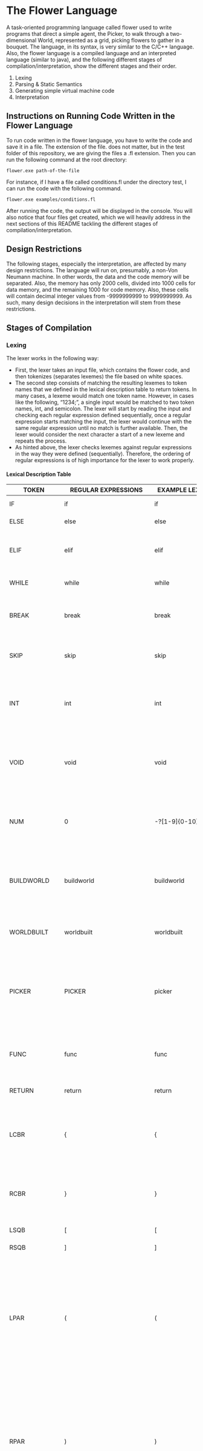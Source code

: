 # The Flower Language
A task-oriented programming language called flower used to write programs that direct a simple agent, the Picker, to walk through a two-dimensional World, represented as a grid, picking flowers to gather in a bouquet.  The language, in its syntax, is very similar to the C/C++ language. Also, the flower language is a compiled language and an interpreted language (similar to java), and the following different stages of compilation/interpretation, show the different stages and their order.
1. Lexing
2. Parsing & Static Semantics
3. Generating simple virtual machine code
4. Interpretation

## Instructions on Running Code Written in the Flower Language
To run code written in the flower language, you have to write the code and save it in a file. The extension of the file. does not matter, but in the test folder of this repository, we are giving the files a .fl extension. Then you can run the following command at the root directory:
```
flower.exe path-of-the-file
```
For instance, if I have a file called conditions.fl under the directory test, I can run the code with the following command.
```
flower.exe examples/conditions.fl
```
After running the code, the output will be displayed in the console. You will also notice that four files get created, which we will heavily address in the next sections of this README tackling the different stages of compilation/interpretation.

## Design Restrictions
The following stages, especially the interpretation, are affected by many design restrictions. The language will run on, presumably, a non-Von Neumann machine. In other words, the data and the code memory will be separated. Also, the memory has only 2000 cells, divided into 1000 cells for data memory, and the remaining 1000 for code memory. Also, these cells will contain decimal integer values from -9999999999 to 9999999999. As such, many design decisions in the interpretation will stem from these restrictions.

## Stages of Compilation
### Lexing
The lexer works in the following way:
-	First, the lexer takes an input file, which contains the flower code, and then tokenizes (separates lexemes) the file based on white spaces.
-	The second step consists of matching the resulting lexemes to token names that we defined in the lexical description table to return tokens. In many cases, a lexeme would match one token name. However, in cases like the following, “1234;”, a single input would be matched to two token names, int, and semicolon. The lexer will start by reading the input and checking each regular expression defined sequentially, once a regular expression starts matching the input, the lexer would continue with the same regular expression until no match is further available. Then, the lexer would consider the next character a start of a new lexeme and repeats the process.
-	As hinted above, the lexer checks lexemes against regular expressions in the way they were defined (sequentially). Therefore, the ordering of regular expressions is of high importance for the lexer to work properly.

#### Lexical Description Table
TOKEN | REGULAR EXPRESSIONS	| EXAMPLE LEXEME | REMARKS
--- | --- | --- | ---
IF | if |	if |	Reserved for selection 
ELSE |	else |	else |	Reserved for selection 
ELIF |	elif |	elif |	Reserved for chaining mutually exclusive conditions 
WHILE |	while |	while |	Reserved for starting loop 
BREAK |	break |	break |	Reserved for loop to go out of the current loop 
SKIP |	skip |	skip |	Reserved for loop to skip the current iteration 
INT |	int |	int |	Reserved for declaring a number, only integers are supported
VOID |	void |	void |	Reserved to signal the return type of a function that does not return anything 
NUM |	0|-?[1-9]{0-10} |	-1,3,444,0 	A number can have up to 10 digits and an optional - sign 
BUILDWORLD |	buildworld |	buildworld |	Reserved to mark the start of building the world. It marks the start of the program file 
WORLDBUILT |	worldbuilt |	worldbuilt |	Reserved to mark the end of building the world. 
PICKER |	PICKER |	picker |	Reserved as an array of two elements marking the coordinates of the picker, and initialized to {0,0} 
FUNC |	func |	func |	Reserved to mark the definition of a user-defined function 
RETURN |	return |	return |	Reserved to return from a function 
LCBR |	{ |	{ |	Delimit the beginning of the scope of a selection, loop, Function definition 
RCBR |	} |	} |	Delimit the end of the scope of a selection, loop, Function definition 
LSQB |	[ |	[ |	Used for locators  
RSQB |	] |	] |	Used for locators 
LPAR |	( |	( |	Used from left for prioritization in arithmetic expressions and to delimit the parameters in a function definition or call, and to delimit the condition of a loop or an arithmetic selection 
RPAR |	) |	) |	Used from the right for prioritization in arithmetic expressions and to delimit the parameters in a function definition or call, and to delimit the condition of a loop or an arithmetic selection 
COMMA |, |, |	Used to separate function parameters in declaration and call 
SEMICOLON |; 	|; |	Used after each statement except loop, selection 
AND |	& |	&| 	Logical binary operator 
OR 	| \|  |  \|	| 	Logical binary operator 
NOT |	! |	! |	Logical unary operator 
RELATION |	==\|<\|>\|<=\|>= \| <!= |	!= 	Relational operators 
ASSIGNMENT |= |	= |	Used for assignment 
PLUSMINUS |	+\|- |	+ |	Arithmetic operators 
TIMESDIVIDE |	*\|/ |	* |	Arithmetic operators 
QUESTIONMARK |	? |	? |	We put it before and after a condition with logical operators to prioritize its execution  
ID |	[a-zA-Z][a-zA-Z0-9]{0, 19} 	| Aya, douae, Mohamed, ayaFlowerCount, douaeNumberMoves, mohamedPosition1, mohamedPosition2  |	User-defined variables that start with a letter, is case sensitive, can contain letters and digits from 0 to 19  
START |	start |	start |	Signals the start of the program after the world is initialized 
BUILTIN |	moveUp\| moveDown\| moveLeft\| moveRight\| senseFlower\| notValidPosition\|senseFence\| pickFlower\| isExit \| isReachable\| read \| write  |	moveUp | 	Used inside program. See explanation below for each built-in function 
EMPTYWORLD 	|makeEmptyWorld |	makeEmptyWorld |	Reserves memory for the world given width and length by the user and initialized it to 0 stands for empty cell 
INITFUNTIONS |	makeFlowerBed \| makeFlower  |	makeFlower |	Used inside World initialization. See explanation below for each built-in function 
#### Input and Output Files of the Lexer
- **Input**: The file containing the flower code.
- **Output**: A file named lexerToPaserl.txt, which contains the tokens of the input code file. This file is passed as the input for the next stage.

### Parsing & Static Semantics
The parser parses the tokens according to the grammar. The flower language parser was implemented using the recursive descent implementation. Also, the parser for the flower language is an LL(1) parser, hence, the grammar avoids left recursion and passes the pairwise disjointness test. As for the static semantics of the code, they were checked while parsing the grammar.
### Grammar
```
<CODE> -> <WORLD INITIALIZATION><PROGRAM>
<WORLD INITIALIZATION> -> BUILDWORLD EMPTYWORLD LPAR NUM COMMA NUM RPAR <INITIALIZATION> WORLDBUILT
<INITIALIZATION> -> <INIT FUNCTIONS> <INITIALIZATION> | Ꜫ
<INIT FUNCTIONS> -> INITFUNC LPAR NUM COMMA NUM [COMMA NUM COMMA NUM] RPAR
<PROGRAM> -> {<FUNCTION>|<DECLARATION> SEMICOLON} <START FUNCTION>
<START FUNCTION> -> START LPAR RPAR LCBR <STATEMENTS>RCBR
<FUNCTION> -> FUNC <TYPES> ID LPAR <PARAMS WITH TYPES> LCBR
<STATEMENTS> RCBR
<TYPES>-> VOID | INT
<RETURNED> -> < NUMIDFUNC> SEMICOLON| Ꜫ
<INT PARAMS> -> [<OTHER INT PARAMS >] <INT ENDPARAM>
<OTHER INT PARAMS> -> INT ID COMMA <OTHER INT PARAMS > | Ꜫ
<INT ENDPARAM > -> INT ID | Ꜫ
<PARAMS WITHOUT TYPES> -> [<OTHER PARAMS WITHOUT TYPES>]
<OTHER PARAMS WITHOUT TYPES> -> (< NUMIDFUNC> | <PICKER>) (COMMA
<OTHER PARAMS WITHOUT TYPES> | RPAR)
<STATEMENTS> -> {<STATEMENT>}
<STATEMENT> -> <SELECTION> | <LOOP> | ID<ASSIGNORFCTCALLWITHOUTID>SEMICOLON | <BUILTINFUNCTIONCALL> SEMICOLON | <DECLARATION> | BREAK SEMICOLON | SKIP SEMICOLON |<ASSIGNMENTFORPICKER> SEMICOLON | RETURN <RETURNED>
<ASSIGNORFCTCALLWITHOUTID> -><FUNCTIONCALLWITHOUTID>|<ASSIGNMENT WITHOUT ID>
<LOOP> -> WHILE LPAR <CONDITIONS> RPAR LCBR <STATEMENTS> RCBR
<CONDITIONS> -> <CONDITION1> [AND <CONDITIONS>]
<CONDITION1> -> <CONDITION2> [OR <CONDITION1>]
<CONDITION2> -> [NOT] <CONDITION3>
<CONDITION3> -> <CONDITION> | QUESTIONMARK <CONDITIONS> QUESTIONMARK
<CONDITION> -> <EXPR> [RELATION <EXPR>]
<EXPR> -> <TERM> [PLUSMINUS <EXPR>]
<TERM> -> <FACTOR> [ TIMESDIVIDE <TERM>]
<FACTOR> -> <NUMIDFUNC>| LPAR <EXPR> RPAR
<NUMIDFUNC> -> NUM | ID [<FUNCTION CALL WITHOUT ID> | <LOCATORS>] |
<BUILTINFUNCTION CALL>
<FUNCTION CALL WITHOUT ID> -> LPAR <PARAMS WITHOUT TYPES>
<SELECTION> -> IF LPAR <CONDITIONS> RPAR LCBR <STATEMENTS> RCBR [<ELIFS>] [<ELSESTATEMENT>]
<ELIFS> -> ELIF LPAR <CONDITIONS> RPAR LCBR <STATEMENTS> RCBR <ELIFS>| Ꜫ
<ELSESTATEMENT> -> ELSE LCBR <STATEMENTS> RCBR
<ASSIGNMENT WITHOUT ID> -> [<LOCATORS>] ASSIGNMENT <EXPR>
<ASSIGNMENTFORPICKER> -> <PICKER> ASSIGNMENT (<NUMIDFUNC> | <PICKER>)
<LOCATORS> ->LSQB <NUMID> RSQB [ LSQB <NUMID> RSQB]
<NUMID> -> NUM | ID
<DECLARATION> -> INT ID [<NUMLOCATORS>]
<NUMLOCATORS> -> LSQB NUN RSQB [LSQB NUM RSQB]
<BUILTIN FUNCTION CALL> -> BUILTIN LPAR <PARAMS WITHOUT TYPES>
<PICKERWITHLOCATORS>->PICKER LSQB NUM RSQB
<PARAMS WITH TYPES> -> [<OTHER PARAMS WITH TYPES]
<OTHER PARAMS WITH TYPES> -> <TYPES><NUMID> (COMMA<OTHERPARAMSWITH TYPES>| RPAR)
```

#### Static Semantics
If the code is parsed with no errors, it means that the code is syntactically correct. Nonetheless, the latter does not mean that it will not run with no problems. In fact, there might still be some mistakes in the code related to static semantics. In the flower language, we handled some of the static semantics issues, such as:

- Checking whether a variable is declared before it is assigned.
- Checking whether a variable is defined before it is used.
- Checking whether a function is defined before it is called.
- Checking the number of parameters when calling a function.

However, if the code passes the static semantics checks, it is no guarantee that the code will run with no errors, as runtime errors might arise, let alone problems with the semantics of the code.

#### Input and Output Files of the Parser + Static Semantics
- **Input**: The input file used by the parser is lexerToParser.txt which contains the stream of tokens of the flower code submitted along with the line where the token was detected, the token ID, and the value.
- **Output**: two output files: concreteSyntaxTree.txt and abstract SyntaxTree.txt. The first file shows the concrete syntax tree of the flower code submitted, and the second file shows the abstract syntax tree.

### Generation
The generation part is the last stage to arrive at the VM language. The input for this stage is the abstract tree produced in the parsing stage, and also, the symbol table that we built throughout the parsing. Note, in the implementation, the symbol table in the parsing and generation phase is the same. However, in the interpretation phase, we build a new symbol table only containing the information needed. However, the same table could have been kept. The output of this stage is the generated.txt file, which contains the VM language that will be interpreted in the next and last stage. The generation for each construct in the language, such as declaration, assignment, function call, etc., is a little bit complicated and can be investigated in the code. However, the following section will talk about how functions and function calls are designed in our VM language (You might want to read the design of the VML before).
#### Functions and Functions' Call Design
The memory is composed of 2000 words into two parts: the data memory (1000 words) and the code memory (1000 words). In the data memory, we decided to reserve the first 10 cells for some special variables and constants: The first cell for constant 0, the second cell for constant 1, the third for the stack pointer (SP), the fourth for the environment pointer (EP), and the remaining 5 cells for temp variables, and the last two for the picker location (x and y).

The data memory is very flexible because it allows us to allocate memory for all our variables. As we execute a code, we store our global variables in the global and static memory, then a stack gets created to store the activation records for different functions where the variables which are visible in that function are stored. Of course, the stack pointer (SP) and the environment pointer (EP) move accordingly. With SP pointing to the first free memory cell and the last used memory cell, and EP pointing to the first cell of the activation record. Whenever we have a function call,(EP) becomes (SP), and (SP) moves dynamically during runtime

As for the activation records, we decided to keep a simple design, as it will only contain the return address at the beginning of the activation record, followed by the different variables allocated in the function. As our language deals only with two scopes, **global and function scope**, there was no need for static link information at the level of the activation record as we are not implementing static scoping. Nonetheless, we could have added a dynamic link cell in each activation record to support recursion.

## Interpretation
In the interpretation phase, the input is the VM language, and the output is the execution of that VM language. However, before talking about the VM language and how it is designed.
### The VM Language Design
The design of the VM language for the flower language is simple. Each cell of the memory will contain an instruction or data. In the case of instruction, we will have 2 types of instructions:
- Labeling instructions
- Computational and flow control instructions
#### Labeling Instructions
There are two types of labeling instructions, and the two types build two tables in the process of interpretation, which is the symbol and label tables. The symbol table stores the mapping between a numerical symbol and a data memory location, Whereas a label stores the mapping between a numerical label and a code memory location. An easy distinction between labels and symbols is that symbols refer to memory locations for data, whereas labels refer to memory locations for code.
The instruction for giving a symbol to data has +0 as an opcode.
The instruction for labeling code has an opcode of -7. 
#### Computational and Flow Control Instructions
This instruction allows the VM language to perform computations on data, such as adding and multiplying, comparing numbers, and jumping from one memory location to another.
### Instructions
The following is the list of instructions supported by the VM for the flower language. An instruction is made of one opcode and 3 operands. The opcode constitutes one number and the sign, which gives 20 possible opcodes, whereas the operands each have a length of 3 digits.
DML in the following means data memory location.
opcode | arguments | meaning | description
--- | --- | --- | --- |
+0 | src 000 dest | assignment | Assign DM[src] to DML[dst] |
+0 | sym size 000 | creating a new symbol (it is used in the data section only) | creates a new symbol that occupies a specific size in memory and initializes every cell with the number that comes in the subsequent line in the VM language.
-0 | sym 000 000 | assignment | Assign to the DML of the symbol the value in the next cell |
+1 | nn1 nn2 dst | addition | Add DM[nn1] and DM[nn2]; store in DML dst |
-1 | nn1 nn2 dst | subtraction | Add DM[nn1] and DM[nn2]; store in DML dst |
+2 | nn1 nn2 dst | multiplication | multiply DM[nn1] and DM[nn2]; store in DML dst |
-2 | nn1 nn2 dst | division | divide DM[nn1] and DM[nn2]; store in DML dst |
+3 | sym size 000 | creating a new symbol (it is used in the code section of the VML) | creates a new symbol that occupies a specific size in memory and initialize every cell with the number that comes in the subsequent line in the VM language. |
-3 | 000 000 000 | jump | jump to the code memory location stored in the cell before the cell the stack pointer points to |
+4 | nn1 nn2 dst | EQL test | If DM[nn1] = DM[nn2] jump to CML dst |
-4 | nn1 nn2 dst | NEQ test | If DM[nn1] != DM[nn2] jump to CML dst |
+5 | nn1 nn2 dst | GEQ test | Add DM[nn1] and DM[nn2]; store in DML dst |
-5 | nn1 nn2 dst | LT test | If DM[nn1] < DM[nn2] jump to CML dst |
+6 | arr idx dst | read from array | Assign DM[DML[arr] + idx] to DML[dst] |
-6 | src arr idx | LT test | Assign DM[src] to DML[DM[arr] + idx] |
+7 | inc bnd dst | loop | Increment DM[inc]; if DM[inc] < DM[bnd] jump (change IP) to CML dst |
-7 | 000 000 lbl | label | Labels the next line as having name lbl |
+8 | 000 000 dst | read from input | Read from input data and store into DM[dst] |
-8 | src 000 000 | write to output | Write to output DM[src] |
+9 | 000 000 000 | stop | Stops program execution |
-9 | not used | | |
### Phases of Interpretation
#### Loading
For the loading block, the input is the data and code sections of the program we want to execute, and the output is the data memory populated with data, symbol table completely built, the label table completely built, the program memory populated with instruction, whose symbols and labels are changed to actual memory addresses.
The loading function can be divided into two parts:
- In the data loading part, we assume that all data is symbolized and as such, we read the data section 2 by 2. The first entry corresponds to the symbol, whereas the second one corresponds to the value. In the case of arrays with a size > 1, the symbol is followed by a size > 1, and the next value represents the value by which all the elements of the array are initialized.
- Loading instruction in the program memory. As mentioned before, the symbol and the label table are completely built at this stage. Therefore, we will load into program memory instructions referring to actual memory addresses. 
#### Fetch-Decode-Execute Cycle
For the fetch-decode execute cycle, we perform the following:
- Fetching the instruction: we get the instruction from the code memory.
- Incrementing the instruction pointer.
- Decoding the instruction
- Executing the instruction: The execution for most instructions is done through the function executeInstruction, except for the instruction +8, when we have to read input from the file. In that case, we call another function executeReadInstruction that takes instruction and input as parameters. Also, the instruction “+9000000000” is handled separately by breaking the for-loop that reads and executes the program.
